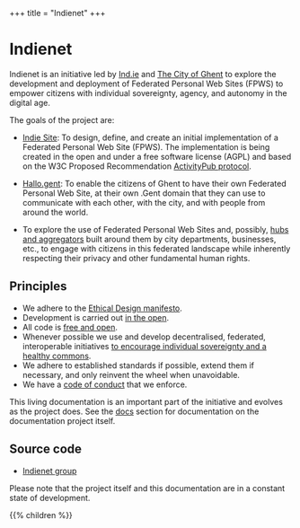 +++
title = "Indienet"
+++

# Indienet

Indienet is an initiative led by [Ind.ie](https://ind.ie) and [The City of Ghent](https://stad.gent) to explore the development and deployment of Federated Personal Web Sites (FPWS) to empower citizens with individual sovereignty, agency, and autonomy in the digital age.

The goals of the project are:

  * [Indie Site](/site): To design, define, and create an initial implementation of a Federated Personal Web Site (FPWS). The implementation is being created in the open and under a free software license (AGPL) and based on the W3C Proposed Recommendation [ActivityPub protocol](/engine/technology-stack/protocol).

  * [Hallo.gent](/hallo.gent): To enable the citizens of Ghent to have their own Federated Personal Web Site, at their own .Gent domain that they can use to communicate with each other, with the city, and with people from around the world.

  * To explore the use of Federated Personal Web Sites and, possibly, [hubs and aggregators](/hub) built around them by city departments, businesses, etc., to engage with citizens in this federated landscape while inherently respecting their privacy and other fundamental human rights.


## Principles

  * We adhere to the [Ethical Design manifesto](https://ind.ie/ethical-design).
  * Development is carried out [in the open](https://source.ind.ie/indienet).
  * All code is [free and open](https://fsfe.org/freesoftware/basics/4freedoms.en.html).
  * Whenever possible we use and develop decentralised, federated, interoperable initiatives [to encourage individual sovereignty and a healthy commons](https://ar.al/notes/encouraging-individual-sovereignty-and-a-healthy-commons/).
  * We adhere to established standards if possible, extend them if necessary, and only reinvent the wheel when unavoidable.
  * We have a [code of conduct](/code-of-conduct) that we enforce.

This living documentation is an important part of the initiative and evolves as the project does. See the [docs](/docs) section for documentation on the documentation project itself.

## Source code

  * [Indienet group](https://source.ind.ie/indienet)

Please note that the project itself and this documentation are in a constant state of development.

{{% children %}}
